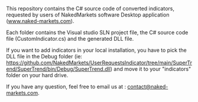 This repository contains the C# source code of converted indicators, requested by users of NakedMarkets software Desktop application (www.naked-markets.com).

Each folder contains the Visual studio SLN project file, the C# source code file (CustomIndicator.cs) and the generated DLL file.

If you want to add indicators in your local installation, you have to pick the DLL file in the Debug folder (ie: https://github.com/NakedMarkets/UserRequestsIndicator/tree/main/SuperTrend/SuperTrend/bin/Debug/SuperTrend.dll) and move it to your "indicators" folder on your hard drive.

If you have any question, feel free to email us at : contact@naked-markets.com.
